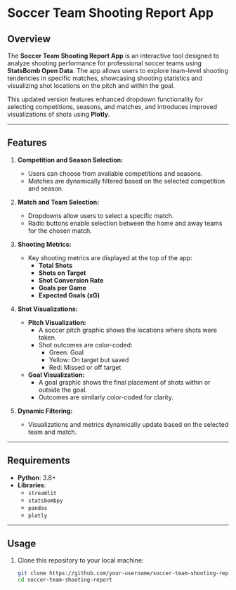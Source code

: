 # Soccer Team Shooting Report App

## Overview
The **Soccer Team Shooting Report App** is an interactive tool designed to analyze shooting performance for professional soccer teams using **StatsBomb Open Data**. The app allows users to explore team-level shooting tendencies in specific matches, showcasing shooting statistics and visualizing shot locations on the pitch and within the goal.

This updated version features enhanced dropdown functionality for selecting competitions, seasons, and matches, and introduces improved visualizations of shots using **Plotly**.

---

## Features
1. **Competition and Season Selection:**
   - Users can choose from available competitions and seasons.
   - Matches are dynamically filtered based on the selected competition and season.

2. **Match and Team Selection:**
   - Dropdowns allow users to select a specific match.
   - Radio buttons enable selection between the home and away teams for the chosen match.

3. **Shooting Metrics:**
   - Key shooting metrics are displayed at the top of the app:
     - **Total Shots**
     - **Shots on Target**
     - **Shot Conversion Rate**
     - **Goals per Game**
     - **Expected Goals (xG)**

4. **Shot Visualizations:**
   - **Pitch Visualization:**
     - A soccer pitch graphic shows the locations where shots were taken.
     - Shot outcomes are color-coded:
       - Green: Goal
       - Yellow: On target but saved
       - Red: Missed or off target
   - **Goal Visualization:**
     - A goal graphic shows the final placement of shots within or outside the goal.
     - Outcomes are similarly color-coded for clarity.

5. **Dynamic Filtering:**
   - Visualizations and metrics dynamically update based on the selected team and match.

---

## Requirements
- **Python**: 3.8+
- **Libraries**:
  - `streamlit`
  - `statsbombpy`
  - `pandas`
  - `plotly`

---

## Usage
1. Clone this repository to your local machine:
   ```bash
   git clone https://github.com/your-username/soccer-team-shooting-report.git
   cd soccer-team-shooting-report
